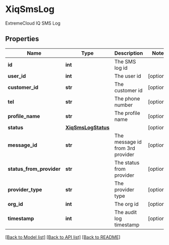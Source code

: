 # XiqSmsLog

ExtremeCloud IQ SMS Log
## Properties
Name | Type | Description | Notes
------------ | ------------- | ------------- | -------------
**id** | **int** | The SMS log id | 
**user_id** | **int** | The user id | [optional] 
**customer_id** | **str** | The customer id | [optional] 
**tel** | **str** | The phone number | [optional] 
**profile_name** | **str** | The profile name | [optional] 
**status** | [**XiqSmsLogStatus**](XiqSmsLogStatus.md) |  | [optional] 
**message_id** | **str** | The message id from 3rd provider | [optional] 
**status_from_provider** | **str** | The status from provider | [optional] 
**provider_type** | **str** | The provider type | [optional] 
**org_id** | **int** | The org id | [optional] 
**timestamp** | **int** | The audit log timestamp | [optional] 

[[Back to Model list]](../README.md#documentation-for-models) [[Back to API list]](../README.md#documentation-for-api-endpoints) [[Back to README]](../README.md)


